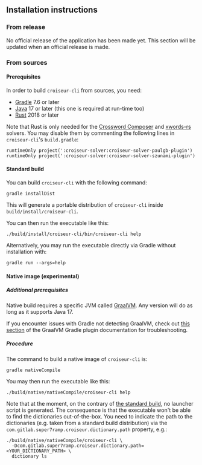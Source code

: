 <!--
SPDX-FileCopyrightText: 2023 Antoine Belvire
SPDX-License-Identifier: GPL-3.0-or-later
-->

## Installation instructions

### From release

No official release of the application has been made yet. This section will be updated when an
official release is made.

### From sources

#### Prerequisites

In order to build `croiseur-cli` from sources, you need:

- [Gradle](https://gradle.org/) 7.6 or later
- [Java](https://adoptium.net/temurin/releases/) 17 or later (this one is required at run-time too)
- [Rust](https://www.rust-lang.org/tools/install) 2018 or later

Note that Rust is only needed for
the [Crossword Composer](../croiseur-solver/croiseur-solver-paulgb)
and [xwords-rs](../croiseur-solver/croiseur-solver-szunami) solvers. You may disable them by
commenting the following lines in `croiseur-cli`'s `build.gradle`:

```
runtimeOnly project(':croiseur-solver:croiseur-solver-paulgb-plugin')
runtimeOnly project(':croiseur-solver:croiseur-solver-szunami-plugin')
```

#### Standard build

You can build `croiseur-cli` with the following command:

```
gradle installDist
```

This will generate a portable distribution of `croiseur-cli` inside `build/install/croiseur-cli`.

You can then run the executable like this:

```
./build/install/croiseur-cli/bin/croiseur-cli help
```

Alternatively, you may run the executable directly via Gradle without installation with:

```
gradle run --args=help
```

#### Native image (experimental)

##### Additional prerequisites

Native build requires a specific JVM called [GraalVM](https://www.graalvm.org/). Any version will do
as long as it supports Java 17.

If you encounter issues with Gradle not detecting GraalVM, check
out [this section](https://graalvm.github.io/native-build-tools/latest/gradle-plugin.html#_installing_graalvm_native_image_tool)
of the GraalVM Gradle plugin documentation for troubleshooting.

##### Procedure

The command to build a native image of `croiseur-cli` is:

```
gradle nativeCompile
```

You may then run the executable like this:

```
./build/native/nativeCompile/croiseur-cli help
```

Note that at the moment, on the contrary of [the standard build](#standard-build), no launcher
script is generated. The consequence is that the executable won't be able to find the
dictionaries out-of-the-box. You need to indicate the path to the dictionaries (e.g. taken from a
standard build distribution) via the `com.gitlab.super7ramp.croiseur.dictionary.path` property,
e.g.:

```
./build/native/nativeCompile/croiseur-cli \
  -Dcom.gitlab.super7ramp.croiseur.dictionary.path=<YOUR_DICTIONARY_PATH> \
  dictionary ls
```
